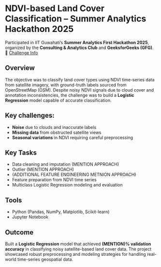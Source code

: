 # NDVI-based Land Cover Classification – Summer Analytics Hackathon 2025

Participated in IIT Guwahati’s **Summer Analytics First Hackathon 2025**, organized by the **Consulting & Analytics Club** and **GeeksforGeeks (GFG)**.  
🔗 [Challenge Info](https://www.kaggle.com/competitions/summer-analytics-mid-hackathon/overview)

## Overview
The objective was to classify land cover types using NDVI time-series data from satellite imagery, with ground-truth labels sourced from OpenStreetMap (OSM). Despite noisy NDVI signals due to cloud cover and annotation inconsistencies, the challenge was to build a **Logistic Regression** model capable of accurate classification.

## Key challenges:
- **Noise** due to clouds and inaccurate labels  
- **Missing data** from obstructed satellite views  
- **Seasonal variations** in NDVI requiring careful preprocessing

## Key Tasks
- Data cleaning and imputation (MENTION APPROACH)
- Outlier (MENTION APPROACH)
- (ADDITIONAL FEATURE ENGINEERING METNION APPROACH)
- Feature preparation from NDVI time series
- Multiclass Logistic Regression modeling and evaluation

## Tools
- Python (Pandas, NumPy, Matplotlib, Scikit-learn)
- Jupyter Notebook

## Outcome
Built a **Logistic Regression** model that achieved **(MENTION)% validation accuracy** in classifying noisy satellite-based land cover data.
The project showcased robust preprocessing and modeling strategies for handling real-world time-series geospatial data.
